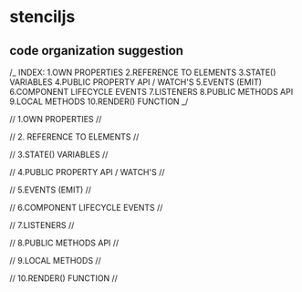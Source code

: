# stenciljs

## code organization suggestion

/_
INDEX:
1.OWN PROPERTIES
2.REFERENCE TO ELEMENTS
3.STATE() VARIABLES
4.PUBLIC PROPERTY API / WATCH'S
5.EVENTS (EMIT)
6.COMPONENT LIFECYCLE EVENTS
7.LISTENERS
8.PUBLIC METHODS API
9.LOCAL METHODS
10.RENDER() FUNCTION
_/

// 1.OWN PROPERTIES //

// 2. REFERENCE TO ELEMENTS //

// 3.STATE() VARIABLES //

// 4.PUBLIC PROPERTY API / WATCH'S //

// 5.EVENTS (EMIT) //

// 6.COMPONENT LIFECYCLE EVENTS //

// 7.LISTENERS //

// 8.PUBLIC METHODS API //

// 9.LOCAL METHODS //

// 10.RENDER() FUNCTION //
